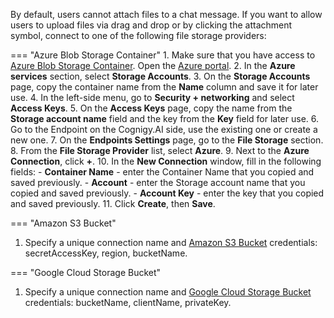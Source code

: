 By default, users cannot attach files to a chat message. If you want to allow users to upload files via drag and drop or by clicking the attachment symbol, connect to one of the following file storage providers:

=== "Azure Blob Storage Container"
      1. Make sure that you have access to [Azure Blob Storage Container](https://learn.microsoft.com/en-us/azure/storage/blobs/storage-blobs-introduction). Open the [Azure portal](https://portal.azure.com/#home).
      2. In the **Azure services** section, select **Storage Accounts**.
      3. On the **Storage Accounts** page, copy the container name from the **Name** column and save it for later use.
      4. In the left-side menu, go to **Security + networking** and select **Access Keys**.
      5. On the **Access Keys** page, copy the name from the **Storage account name** field and the key from the **Key** field for later use.
      6. Go to the Endpoint on the Cognigy.AI side, use the existing one or create a new one.
      7. On the **Endpoints Settings** page, go to the **File Storage** section.
      8. From the **File Storage Provider** list, select **Azure**.
      9. Next to the **Azure Connection**, click **+**.
      10. In the **New Connection** window, fill in the following fields:
          - **Container Name** - enter the Container Name that you copied and saved previously.
          - **Account** - enter the Storage account name that you copied and saved previously.
          - **Account Key** - enter the key that you copied and saved previously.
      11. Click **Create**, then **Save**.

=== "Amazon S3 Bucket"
   1. Specify a unique connection name and [Amazon S3 Bucket](https://docs.aws.amazon.com/AmazonS3/latest/userguide/create-bucket-overview.html) credentials: secretAccessKey, region, bucketName.

=== "Google Cloud Storage Bucket"
   1. Specify a unique connection name and [Google Cloud Storage Bucket](https://cloud.google.com/storage/docs/buckets) credentials: bucketName, clientName, privateKey.
